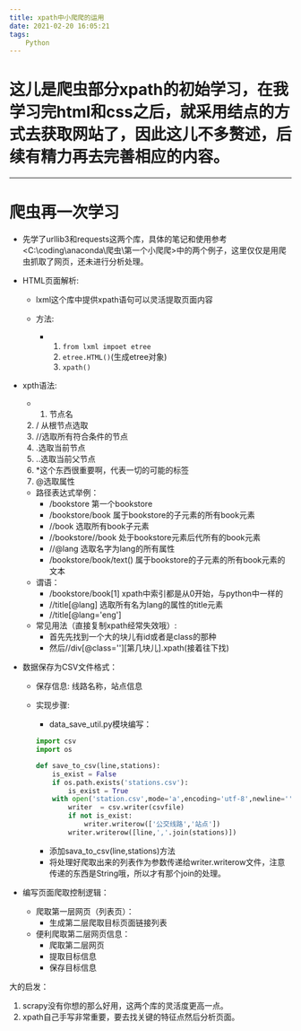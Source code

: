 ```yaml
---
title: xpath中小爬爬的运用
date: 2021-02-20 16:05:21
tags: 
	Python
---
```



# 这儿是爬虫部分xpath的初始学习，在我学习完html和css之后，就采用结点的方式去获取网站了，因此这儿不多赘述，后续有精力再去完善相应的内容。

---



<!--more-->





# 爬虫再一次学习

- 先学了urllib3和requests这两个库，具体的笔记和使用参考<C:\coding\anaconda\爬虫\第一个小爬爬>中的两个例子，这里仅仅是用爬虫抓取了网页，还未进行分析处理。

- HTML页面解析:

  - lxml这个库中提供xpath语句可以灵活提取页面内容

  - 方法:

    - 1. ```from lxml impoet etree```
      2. ```etree.HTML()```(生成etree对象)
      3. `xpath()`

      

- xpth语法:

  - 1. 节点名
  2. / 从根节点选取
    3. //选取所有符合条件的节点
    4. .选取当前节点
    5. ..选取当前父节点
    6.  *这个东西很重要啊，代表一切的可能的标签
    7. @选取属性
  - 路径表达式举例：
    - /bookstore   第一个bookstore
    - /bookstore/book   属于bookstore的子元素的所有book元素
    - //book   选取所有book子元素
    - //bookstore//book   处于bookstore元素后代所有的book元素
    - //@lang   选取名字为lang的所有属性  
    - /bookstore/book/text()   属于bookstore的子元素的所有book元素的文本
  - 谓语：
    - /bookstore/book[1]   xpath中索引都是从0开始，与python中一样的
    - //title[@lang]   选取所有名为lang的属性的title元素
    - //title[@lang='eng']
  - 常见用法（直接复制xpath经常失效哦）:
    - 首先先找到一个大的块儿有id或者是class的那种
    - 然后//div[@class=''\][第几块儿].xpath(接着往下找)

- 数据保存为CSV文件格式：

  - 保存信息: 线路名称，站点信息
  
  - 实现步骤:
    - data_save_util.py模块编写：
    
    ```python
    import csv
    import os
    
    def save_to_csv(line,stations):
        is_exist = False
        if os.path.exists('stations.csv'):
            is_exist = True
        with open('station.csv',mode='a',encoding='utf-8',newline='') as csvfile:
            writer  = csv.writer(csvfile)
            if not is_exist:
                writer.writerow(['公交线路','站点'])
            writer.writerow([line,','.join(stations)])
    ```
    
    
    
    - 添加sava_to_csv(line,stations)方法
    - 将处理好爬取出来的列表作为参数传递给writer.writerow文件，注意传递的东西是String哦，所以才有那个join的处理。
  
- 编写页面爬取控制逻辑：

  - 爬取第一层网页（列表页）：
    - 生成第二层爬取目标页面链接列表
  - 便利爬取第二层网页信息：
    - 爬取第二层网页
    - 提取目标信息
    - 保存目标信息





大的启发：

1. scrapy没有你想的那么好用，这两个库的灵活度更高一点。
2. xpath自己手写非常重要，要去找关键的特征点然后分析页面。